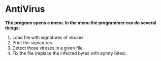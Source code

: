# AntiVirus
**The program opens a menu. In the menu the programmer can do several things:**  
1) Load file with signatures of viruses 
2) Print the signatures
3) Detect those viruses in a given file
4) Fix the file (replace the infected bytes with epmty bites).
